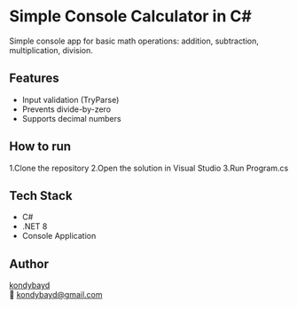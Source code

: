 # Simple Console Calculator in C#

Simple console app for basic math operations: addition, subtraction, multiplication, division. 

## Features
- Input validation (TryParse)
- Prevents divide-by-zero
- Supports decimal numbers

## How to run
1.Clone the repository
2.Open the solution in Visual Studio
3.Run Program.cs

## Tech Stack
- C#
- .NET 8
- Console Application

## Author
[kondybayd](https://github.com/kondybayd)  
📧 [kondybayd@gmail.com](mailto:kondybayd@gmail.com)
